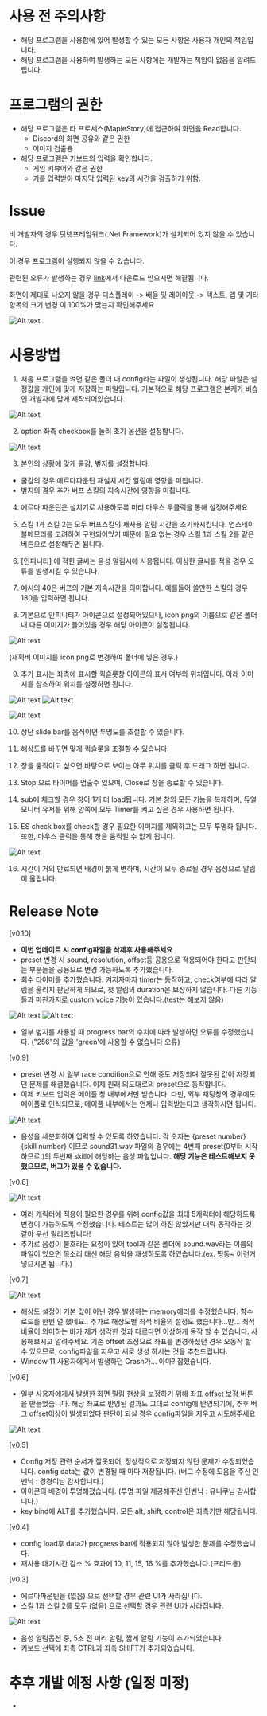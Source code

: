 # 사용 전 주의사항
- 해당 프로그램을 사용함에 있어 발생할 수 있는 모든 사항은 사용자 개인의 책임입니다.
- 해당 프로그램을 사용하여 발생하는 모든 사항에는 개발자는 책임이 없음을 알려드립니다.

# 프로그램의 권한
- 해당 프로그램은 타 프로세스(MapleStory)에 접근하여 화면을 Read합니다. 
    - Discord의 화면 공유와 같은 권한
    - 이미지 검출용
- 해당 프로그램은 키보드의 입력을 확인합니다.
    - 게임 키뷰어와 같은 권한
    - 키를 입력받아 마지막 입력된 key의 시간을 검출하기 위함.

# Issue
비 개발자의 경우 닷넷프레임워크(.Net Framework)가 설치되어 있지 않을 수 있습니다.

이 경우 프로그램이 실행되지 않을 수 있습니다.

관련된 오류가 발생하는 경우 [link](https://dotnet.microsoft.com/ko-kr/download/dotnet-framework/net472)에서 다운로드 받으시면 해결됩니다.

화면이 제대로 나오지 않을 경우 디스플레이 -> 배율 및 레이아웃 -> 텍스트, 앱 및 기타항목의 크기 변경 이 100%가 맞는지 확인해주세요

![Alt text](img/image-7.png)

# 사용방법
1. 처음 프로그램을 켜면 같은 폴더 내 config라는 파일이 생성됩니다.
해당 파일은 설정값을 개인에 맞게 저장하는 파일입니다.
기본적으로 해당 프로그램은 본캐가 비숍인 개발자에 맞게 제작되어있습니다.

![Alt text](img/image.png)

2. option 좌측 checkbox를 눌러 초기 옵션을 설정합니다.

![Alt text](img/image-1.png)

3. 본인의 상황에 맞게 쿨감, 벞지를 설정합니다.
- 쿨감의 경우 에르다파운틴 재설치 시간 알림에 영향을 미칩니다.
- 벞지의 경우 추가 버프 스킬의 지속시간에 영향을 미칩니다.

4. 에르다 파운틴은 설치기로 사용하도록 미리 마우스 우클릭을 통해 설정해주세요

5. 스킬 1과 스킬 2는 모두 버프스킬의 재사용 알림 시간을 초기화시킵니다. 언스테이블메모리를 고려하여 구현되어있기 때문에 필요 없는 경우 스킬 1과 스킬 2를 같은 버튼으로 설정해두면 됩니다.

6. [인피니티] 에 적힌 글씨는 음성 알림시에 사용됩니다. 이상한 글씨를 적을 경우 오류를 발생시킬 수 있습니다.

7. 예시의 40은 버프의 기본 지속시간을 의미합니다. 예를들어 쓸만한 스킬의 경우 180을 입력하면 됩니다.

8. 기본으로 인피니티가 아이콘으로 설정되어있으나, icon.png의 이름으로 같은 폴더내 다른 이미지가 들어있을 경우 해당 아이콘이 설정됩니다.

![Alt text](img/image-2.png)

(재획비 이미지를 icon.png로 변경하여 폴더에 넣은 경우.)

9. 추가 표시는 좌측에 표시할 퀵슬롯창 아이콘의 표시 여부와 위치입니다.
아래 이미지를 참조하여 위치를 설정하면 됩니다.

![Alt text](img/image-4.png) ![Alt text](img/image-5.png)

![Alt text](img/image-3.png)

10. 상단 slide bar를 움직이면 투명도를 조절할 수 있습니다.

11. 해상도를 바꾸면 맞게 퀵슬롯을 조절할 수 있습니다.

12. 창을 움직이고 싶으면 바탕으로 보이는 아무 위치를 클릭 후 드래그 하면 됩니다.

13. Stop 으로 타이머를 멈출수 있으며, Close로 창을 종료할 수 있습니다.

14. sub에 체크할 경우 창이 1개 더 load됩니다. 기본 창의 모든 기능을 복제하며,
듀얼모니터 유저를 위해 양쪽에 모두 Timer를 켜고 싶은 경우 사용하면 됩니다.

15. ES check box를 check할 경우 필요한 이미지를 제외하고는 모두 투명화 됩니다.
또한, 마우스 클릭을 통해 창을 움직일 수 없게 됩니다.

![Alt text](img/image-6.png)

16. 시간이 거의 만료되면 배경이 붉게 변하며, 시간이 모두 종료될 경우 음성으로 알림이 울립니다.

# Release Note
[v0.10]
- **이번 업데이트 시 config파일을 삭제후 사용해주세요**
- preset 변경 시 sound, resolution, offset등 공용으로 적용되어야 한다고 판단되는 부분들을 공용으로 변경 가능하도록 추가했습니다.
- 회수 타이머를 추가했습니다. 켜지자마자 timer는 동작하고, check여부에 따라 알림을 울리지 판단하게 되므로, 첫 알림의 duration은 보장하지 않습니다. 다른 기능들과 마찬가지로 custom voice 기능이 있습니다.(test는 해보지 않음)

![Alt text](img/image-13.png)
![Alt text](img/image-14.png)

- 일부 벞지를 사용할 때 progress bar의 수치에 따라 발생하던 오류를 수정했습니다. ("256"의 값을 'green'에 사용할 수 없습니다 오류)

[v0.9]

- preset 변경 시 일부 race condition으로 인해 중도 저장되며 잘못된 값이 저장되던 문제를 해결했습니다. 이제 원래 의도대로의 preset으로 동작합니다.
- 이제 키보드 입력은 메이플 창 내부에서만 받습니다. 다만, 외부 채팅창의 경우에도 메이플로 인식되므로, 메이플 내부에서는 언제나 입력받는다고 생각하시면 됩니다.

![Alt text](img/image-12.png)

- 음성을 세분화하여 입력할 수 있도록 하였습니다. 각 숫자는 {preset number}{skill number} 이므로 sound31.wav 파일의 경우에는 4번째 preset(0부터 시작하므로.)의 두번째 skill에 해당하는 음성 파일입니다.
**해당 기능은 테스트해보지 못했으므로, 버그가 있을 수 있습니다.**

[v0.8]

![Alt text](img/image-11.png)

- 여러 캐릭터에 적용이 필요한 경우를 위해 config값을 최대 5캐릭터에 해당하도록 변경이 가능하도록 수정했습니다.
테스트는 많이 하진 않았지만 대략 동작하는 것 같아 우선 릴리즈합니다!
- 추가로 음성이 불호라는 요청이 있어 tool과 같은 폴더에 sound.wav라는 이름의 파일이 있으면 목소리 대신 해당 음악을 재생하도록 하였습니다.(ex. 띵동~ 이런거 넣으시면 됩니다.)

[v0.7]

![Alt text](img/image-10.png)

- 해상도 설정이 기본 값이 아닌 경우 발생하는 memory에러를 수정했습니다.
함수 로드를 한번 덜 했네요..
추가로 해상도별 최적 비율의 설정도 했습니다...만... 최적비율이 의미하는 바가
제가 생각한 것과 다르다면 이상하게 동작 할 수 있습니다. 사용해보시고 알려주세요.
기존 offset 조정으로 좌표를 변경하셨던 경우 오동작 할 수 있으므로, config파일을 지우고 새로 생성 하시는 것을 추천드립니다.
- Window 11 사용자에게서 발생하던 Crash가... 아마? 잡혔습니다.

[v0.6]
- 일부 사용자에게서 발생한 화면 밀림 현상을 보정하기 위해 좌표 offset 보정 버튼을 만들었습니다. 해당 좌표로 반영된 결과도 그대로 config에 반영되기에, 추후 버그 offset이상이 발생되었다 판단이 되실 경우 config파일을 지우고 시도해주세요

![Alt text](img/image-9.png)

[v0.5]
- Config 저장 관련 순서가 잘못되어, 정상적으로 저장되지 않던 문제가 수정되었습니다.
config data는 값이 변경될 때 마다 저장됩니다.
(버그 수정에 도움을 주신 인벤닉 : 경경이님 감사합니다.)
- 아이콘의 배경이 투명해졌습니다.
(투명 파일 제공해주신 인벤닉 : 유니쿠님 감사합니다.)
- key bind에 ALT를 추가했습니다. 모든 alt, shift, control은 좌측키만 해당됩니다.

[v0.4]
- config load후 data가 progress bar에 적용되지 않아 발생한 문제를 수정했습니다.
- 재사용 대기시간 감소 % 효과에 10, 11, 15, 16 %를 추가했습니다.(프리드용)

[v0.3]
- 에르다파운틴을 (없음) 으로 선택할 경우 관련 UI가 사라집니다.
- 스킬 1과 스킬 2를 모두 (없음) 으로 선택할 경우 관련 UI가 사라집니다.

![Alt text](img/image-8.png)

- 음성 알림옵션 중, 5초 전 미리 알림, 짧게 알림 기능이 추가되었습니다.
- 키보드 선택에 좌측 CTRL과 좌측 SHIFT가 추가되었습니다.


# 추후 개발 예정 사항 (일정 미정)
- 